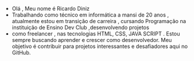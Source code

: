 - Olá , Meu nome é Ricardo Diniz
- Trabalhando como técnico em informática a mansi de 20 anos , atualmente estou em transição de carreira , cursando Programação na instituição de Ensino Dev Club ,desenvolvendo projetos
- como freelancer , nas tecnologias HTML, CSS, JAVA SCRIPT .
Estou sempre buscando aprender e crescer como desenvolvedor. Meu objetivo é contribuir para projetos interessantes e desafiadores aqui no GitHub.
